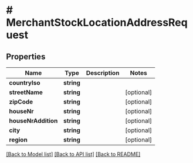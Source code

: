 # # MerchantStockLocationAddressRequest

## Properties

Name | Type | Description | Notes
------------ | ------------- | ------------- | -------------
**countryIso** | **string** |  |
**streetName** | **string** |  | [optional]
**zipCode** | **string** |  | [optional]
**houseNr** | **string** |  | [optional]
**houseNrAddition** | **string** |  | [optional]
**city** | **string** |  | [optional]
**region** | **string** |  | [optional]

[[Back to Model list]](../../README.md#models) [[Back to API list]](../../README.md#endpoints) [[Back to README]](../../README.md)
